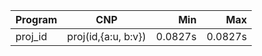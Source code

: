 Program | CNP | Min | Max
--- | --- | ---: | ---:
proj_id | proj(id,{a:u, b:v}) | 0.0827s | 0.0827s
